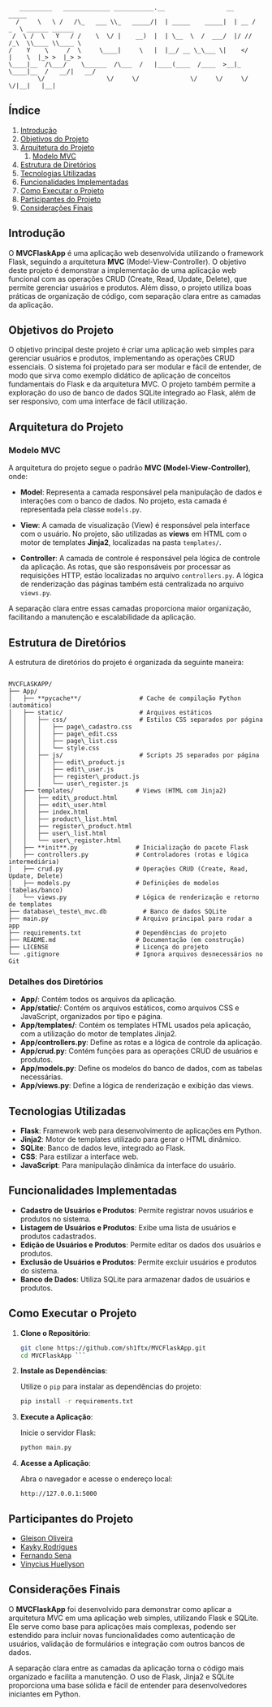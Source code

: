 ```
   _________   _____________ ___________.__                 __      _____                 
  /     \   \ /   /\_   ___ \\_   _____/|  | _____    _____|  | __ /  _  \ ______ ______  
 /  \ /  \   Y   / /    \  \/ |    __)  |  | \__  \  /  ___/  |/ //  /_\  \\____ \\____ \ 
/    Y    \     /  \     \____|     \   |  |__/ __ \_\___ \|    </    |    \  |_> >  |_> >
\____|__  /\___/    \______  /\___  /   |____(____  /____  >__|_ \____|__  /   __/|   __/ 
        \/                 \/     \/              \/     \/     \/       \/|__|   |__|    
```

## Índice

1. [Introdução](#introdução)
2. [Objetivos do Projeto](#objetivos-do-projeto)
3. [Arquitetura do Projeto](#arquitetura-do-projeto)
   1. [Modelo MVC](#modelo-mvc)
4. [Estrutura de Diretórios](#estrutura-de-diretórios)
5. [Tecnologias Utilizadas](#tecnologias-utilizadas)
6. [Funcionalidades Implementadas](#funcionalidades-implementadas)
7. [Como Executar o Projeto](#como-executar-o-projeto)
8. [Participantes do Projeto](#participantes-do-projeto)
9. [Considerações Finais](#considerações-finais)

## Introdução

O **MVCFlaskApp** é uma aplicação web desenvolvida utilizando o framework Flask, seguindo a arquitetura **MVC** (Model-View-Controller). O objetivo deste projeto é demonstrar a implementação de uma aplicação web funcional com as operações CRUD (Create, Read, Update, Delete), que permite gerenciar usuários e produtos. Além disso, o projeto utiliza boas práticas de organização de código, com separação clara entre as camadas da aplicação.

## Objetivos do Projeto

O objetivo principal deste projeto é criar uma aplicação web simples para gerenciar usuários e produtos, implementando as operações CRUD essenciais. O sistema foi projetado para ser modular e fácil de entender, de modo que sirva como exemplo didático de aplicação de conceitos fundamentais do Flask e da arquitetura MVC. O projeto também permite a exploração do uso de banco de dados SQLite integrado ao Flask, além de ser responsivo, com uma interface de fácil utilização.

## Arquitetura do Projeto

### Modelo MVC

A arquitetura do projeto segue o padrão **MVC (Model-View-Controller)**, onde:

- **Model**: Representa a camada responsável pela manipulação de dados e interações com o banco de dados. No projeto, esta camada é representada pela classe `models.py`.
  
- **View**: A camada de visualização (View) é responsável pela interface com o usuário. No projeto, são utilizadas as **views** em HTML com o motor de templates **Jinja2**, localizadas na pasta `templates/`.

- **Controller**: A camada de controle é responsável pela lógica de controle da aplicação. As rotas, que são responsáveis por processar as requisições HTTP, estão localizadas no arquivo `controllers.py`. A lógica de renderização das páginas também está centralizada no arquivo `views.py`.

A separação clara entre essas camadas proporciona maior organização, facilitando a manutenção e escalabilidade da aplicação.

## Estrutura de Diretórios

A estrutura de diretórios do projeto é organizada da seguinte maneira:

```

MVCFLASKAPP/
├── App/
│   ├── **pycache**/                # Cache de compilação Python (automático)
│   ├── static/                     # Arquivos estáticos
│   │   ├── css/                    # Estilos CSS separados por página
│   │   │   ├── page\_cadastro.css
│   │   │   ├── page\_edit.css
│   │   │   ├── page\_list.css
│   │   │   └── style.css
│   │   ├── js/                     # Scripts JS separados por página
│   │   │   ├── edit\_product.js
│   │   │   ├── edit\_user.js
│   │   │   ├── register\_product.js
│   │   │   └── user\_register.js
│   ├── templates/                 # Views (HTML com Jinja2)
│   │   ├── edit\_product.html
│   │   ├── edit\_user.html
│   │   ├── index.html
│   │   ├── product\_list.html
│   │   ├── register\_product.html
│   │   ├── user\_list.html
│   │   └── user\_register.html
│   ├── **init**.py                # Inicialização do pacote Flask
│   ├── controllers.py             # Controladores (rotas e lógica intermediária)
│   ├── crud.py                    # Operações CRUD (Create, Read, Update, Delete)
│   ├── models.py                  # Definições de modelos (tabelas/banco)
│   └── views.py                   # Lógica de renderização e retorno de templates
├── database\_teste\_mvc.db          # Banco de dados SQLite
├── main.py                        # Arquivo principal para rodar a app
├── requirements.txt               # Dependências do projeto
├── README.md                      # Documentação (em construção)
├── LICENSE                        # Licença do projeto
└── .gitignore                     # Ignora arquivos desnecessários no Git

````

### Detalhes dos Diretórios

- **App/**: Contém todos os arquivos da aplicação.
- **App/static/**: Contém os arquivos estáticos, como arquivos CSS e JavaScript, organizados por tipo e página.
- **App/templates/**: Contém os templates HTML usados pela aplicação, com a utilização do motor de templates Jinja2.
- **App/controllers.py**: Define as rotas e a lógica de controle da aplicação.
- **App/crud.py**: Contém funções para as operações CRUD de usuários e produtos.
- **App/models.py**: Define os modelos do banco de dados, com as tabelas necessárias.
- **App/views.py**: Define a lógica de renderização e exibição das views.

## Tecnologias Utilizadas

- **Flask**: Framework web para desenvolvimento de aplicações em Python.
- **Jinja2**: Motor de templates utilizado para gerar o HTML dinâmico.
- **SQLite**: Banco de dados leve, integrado ao Flask.
- **CSS**: Para estilizar a interface web.
- **JavaScript**: Para manipulação dinâmica da interface do usuário.

## Funcionalidades Implementadas

- **Cadastro de Usuários e Produtos**: Permite registrar novos usuários e produtos no sistema.
- **Listagem de Usuários e Produtos**: Exibe uma lista de usuários e produtos cadastrados.
- **Edição de Usuários e Produtos**: Permite editar os dados dos usuários e produtos.
- **Exclusão de Usuários e Produtos**: Permite excluir usuários e produtos do sistema.
- **Banco de Dados**: Utiliza SQLite para armazenar dados de usuários e produtos.

## Como Executar o Projeto

1. **Clone o Repositório**:

   ```bash
   git clone https://github.com/sh1ftx/MVCFlaskApp.git
   cd MVCFlaskApp ```

2. **Instale as Dependências**:

   Utilize o `pip` para instalar as dependências do projeto:

   ```bash
   pip install -r requirements.txt
   ```

3. **Execute a Aplicação**:

   Inicie o servidor Flask:

   ```bash
   python main.py
   ```

4. **Acesse a Aplicação**:

   Abra o navegador e acesse o endereço local:

   ```
   http://127.0.0.1:5000
   ```

## Participantes do Projeto

* [Gleison Oliveira](https://github.com/gleiSUN)
* [Kayky Rodrigues](https://github.com/xFrostzss)
* [Fernando Sena](https://github.com/FernandosenaDev)
* [Vinycius Huellyson](https://github.com/VINYCIU51)

## Considerações Finais

O **MVCFlaskApp** foi desenvolvido para demonstrar como aplicar a arquitetura MVC em uma aplicação web simples, utilizando Flask e SQLite. Ele serve como base para aplicações mais complexas, podendo ser estendido para incluir novas funcionalidades como autenticação de usuários, validação de formulários e integração com outros bancos de dados.

A separação clara entre as camadas da aplicação torna o código mais organizado e facilita a manutenção. O uso de Flask, Jinja2 e SQLite proporciona uma base sólida e fácil de entender para desenvolvedores iniciantes em Python.
